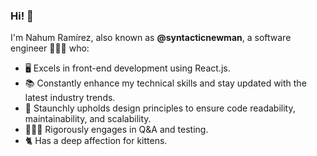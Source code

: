 ### Hi! 👋

I'm Nahum Ramírez, also known as **@syntacticnewman**, a software engineer 👨🏻‍💻 who:

- 🖥️ Excels in front-end development using React.js.
- 📚 Constantly enhance my technical skills and stay updated with the latest industry trends.
- 🧩 Staunchly upholds design principles to ensure code readability, maintainability, and scalability.
- 👨🏻‍🔬 Rigorously engages in Q&A and testing.
- 🐈 Has a deep affection for kittens.
